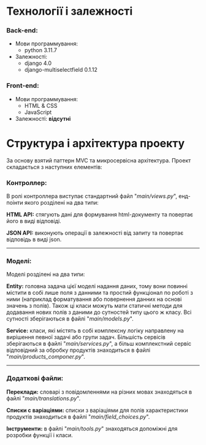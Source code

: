 # Технології і залежності

### Back-end:
- Мови программування:
    - python 3.11.7
- Залежності:
    - django 4.0
    - django-multiselectfield 0.1.12

### Front-end:
- Мови программування:
    - HTML & CSS
    - JavaScript
- Залежності: **відсутні**


# Структура і архітектура проекту

За основу взятий паттерн MVC та микросервісна архітектура.
Проект складається з наступних елементів:

### Контроллер:

В ролі контроллера виступає стандартний файл "*main/views.py*", енд-поінти якого розділені на два типи:

**HTML API:** стягують дані для формування html-документу та повертає його в виді відповіді.

**JSON API:** виконують операції в залежності від запиту та повертає відповідь в виді json.

---

### Моделі:

Моделі розділені на два типи:

**Entity:** головна задача цієї моделі надання даних, тому вони повинні містити в собі лише поля з данними та простий функціонал по роботі з ними (наприклад форматування або повернення данних на основі значень з полів). Також ці класи можуть мати статичні методи для додавання нових полів з даними до сутностей типу цього ж класу. Всі сутності зберігаються в файлі "*main/models.py*".

**Service:** класи, які містять в собі комплексну логіку направлену на вирішення певної задачі або групи задач. Більшість сервісів зберігаються в файлі "*main/services.py*", а більш комплекстний сервіс відповідний за обробку продуктів знаходиться в файлі "*main/products_componer.py*".

---

### Додаткові файли:

**Переклади:** словарі з повідомленнями на різних мовах знаходяться в файлі "*main/translations.py*".

**Списки с варіаціями:** списки з варіаціями для полів характеристики продуктів знаходиться в файлі "*main/field_choices.py*".

**Інструменти:** в файлі "*main/tools.py*" знаходяться допоміжні для розробки функції і класи.